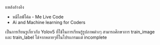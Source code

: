 เเหล้งอ้างอิง
  - หมีไลฟ์โค้ด - Me Live Code
  - Ai and Machine learning for Coders




เป็นการเรียนรูเกี่ยวกับ Yolov5 ที่ใช้ในการเรียนรู้รูปภาพต่างๆ 
สามารถศึกษาการ train_image เเละ train_label ได้จากหลายๆที่ในโปรเเกรมเเต่ 
incomplete


